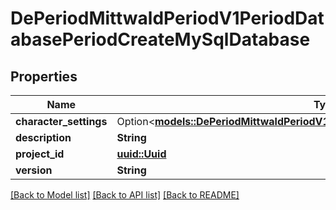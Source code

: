 # DePeriodMittwaldPeriodV1PeriodDatabasePeriodCreateMySqlDatabase

## Properties

Name | Type | Description | Notes
------------ | ------------- | ------------- | -------------
**character_settings** | Option<[**models::DePeriodMittwaldPeriodV1PeriodDatabasePeriodCharacterSettings**](de.mittwald.v1.database.characterSettings.md)> |  | [optional]
**description** | **String** |  | 
**project_id** | [**uuid::Uuid**](uuid::Uuid.md) |  | 
**version** | **String** |  | 

[[Back to Model list]](../README.md#documentation-for-models) [[Back to API list]](../README.md#documentation-for-api-endpoints) [[Back to README]](../README.md)


